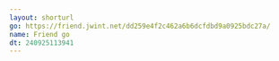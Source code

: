 ```yaml
---
layout: shorturl
go: https://friend.jwint.net/dd259e4f2c462a6b6dcfdbd9a0925bdc27a/
name: Friend go
dt: 240925113941
---
```

